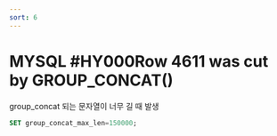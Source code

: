 ```yaml
---
sort: 6
---
```


# MYSQL #HY000Row 4611 was cut by GROUP_CONCAT()

group_concat 되는 문자열이 너무 길 때 발생

```sql
SET group_concat_max_len=150000;
```